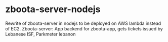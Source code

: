 # zboota-server-nodejs
Rewrite of zboota-server in nodejs to be deployed on AWS lambda instead of EC2. Zboota-server: App backend for zboota-app, gets tickets issued by Lebanese ISF, Parkmeter lebanon
